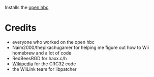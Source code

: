 Installs the [open hbc](https://github.com/Wii-Mini-Hacking/hbc)


# Credits
- everyone who worked on the open hbc
- Naim2000/thepikachugamer for helping me figure out how to Wii homebrew and a lot of code
- RedBeesRGD for haxx.c/h
- [Wikipedia](https://en.wikipedia.org/wiki/Computation_of_cyclic_redundancy_checks#CRC-32_algorithm) for the CRC32 code
- the WiiLink team for libpatcher